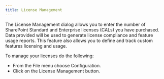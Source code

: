 ```yaml
---
title: License Management
---
```

The License Management dialog allows you to enter the number of SharePoint Standard and Enterprise licenses (CALs) you have purchased. Data provided will be used to generate license compliance and feature usage reports. This feature also allows you to define and track custom features licensing and usage.

To manage your licenses do the following:

* From the File menu choose Configuration.
* Click on the License Management button.